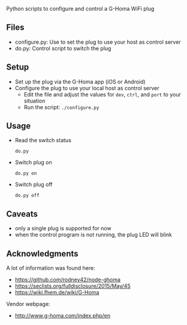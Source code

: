 Python scripts to configure and control a G-Homa WiFi plug

Files
-----

* configure.py: Use to set the plug to use your host as control server
* do.py: Control script to switch the plug

Setup
-----

* Set up the plug via the G-Homa app (iOS or Android)
* Configure the plug to use your local host as control server
  * Edit the file and adjust the values for `dev`, `ctrl`, and `port` to your situation
  * Run the script: `./configure.py`

Usage
-----

* Read the switch status

  `do.py`

* Switch plug on

  `do.py on`

* Switch plug off

  `do.py off`

Caveats
-------

* only a single plug is supported for now
* when the control program is not running, the plug LED will blink

Acknowledgments
---------------

A lot of information was found here:

* https://github.com/rodney42/node-ghoma
* https://seclists.org/fulldisclosure/2015/May/45
* https://wiki.fhem.de/wiki/G-Homa

Vendor webpage:

* http://www.g-homa.com/index.php/en
